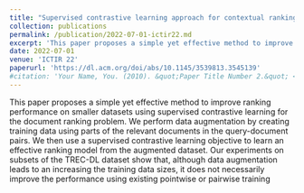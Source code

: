 ```yaml
---
title: "Supervised contrastive learning approach for contextual ranking"
collection: publications
permalink: /publication/2022-07-01-ictir22.md
excerpt: 'This paper proposes a simple yet effective method to improve ranking performance on smaller datasets using supervised contrastive learning for the document ranking problem. We perform data augmentation by creating training data using parts of the relevant documents in the query-document pairs. We then use a supervised contrastive learning objective to learn an effective ranking model from the augmented dataset. Our experiments on subsets of the TREC-DL dataset show that, although data augmentation leads to an increasing the training data sizes, it does not necessarily improve the performance using existing pointwise or pairwise training'
date: 2022-07-01
venue: 'ICTIR 22'
paperurl: 'https://dl.acm.org/doi/abs/10.1145/3539813.3545139'
#citation: 'Your Name, You. (2010). &quot;Paper Title Number 2.&quot; <i>Journal 1</i>. 1(2).'
---
```


This paper proposes a simple yet effective method to improve ranking performance on smaller datasets using supervised contrastive learning for the document ranking problem. We perform data augmentation by creating training data using parts of the relevant documents in the query-document pairs. We then use a supervised contrastive learning objective to learn an effective ranking model from the augmented dataset. Our experiments on subsets of the TREC-DL dataset show that, although data augmentation leads to an increasing the training data sizes, it does not necessarily improve the performance using existing pointwise or pairwise training
